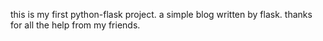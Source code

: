 this is my first python-flask project.
a simple blog written by flask.
thanks for all the help from my friends.
